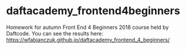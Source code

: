 # daftacademy_frontend4beginners
Homework for autumn Front End 4 Beginners 2018 course held by Daftcode. You can see the results here: https://wfabjanczuk.github.io/daftacademy_frontend_4_beginners/
